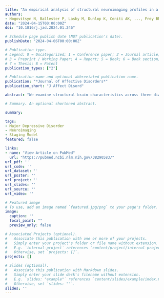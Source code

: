```yaml
---
title: "An empirical analysis of structural neuroimaging profiles in a staging model of depression"
authors:
- Nogovitsyn N, Ballester P, Lasby M, Dunlop K, Ceniti AK, ..., Frey BN
date: "2024-04-15T00:00:00Z"
doi: "10.1016/j.jad.2024.01.246"

# Schedule page publish date (NOT publication's date).
publishDate: "2024-04-06T00:00:00Z"

# Publication type.
# Legend: 0 = Uncategorized; 1 = Conference paper; 2 = Journal article;
# 3 = Preprint / Working Paper; 4 = Report; 5 = Book; 6 = Book section;
# 7 = Thesis; 8 = Patent
publication_types: ["2"]

# Publication name and optional abbreviated publication name.
publication: "*Journal of Affective Disorders*"
publication_short: "J Affect Disord"

abstract: "We examine structural brain characteristics across three diagnostic categories: at risk for serious mental illness; first-presenting episode and recurrent major depressive disorder (MDD). We investigate whether the three diagnostic groups display a stepwise pattern of brain changes in the cortico-limbic regions. Integrated clinical and neuroimaging data from three large Canadian studies were pooled (total n = 622 participants, aged 12-66 years). Four clinical profiles were used in the classification of a clinical staging model: healthy comparison individuals with no history of depression (HC, n = 240), individuals at high risk for serious mental illness due to the presence of subclinical symptoms (SC, n = 80), first-episode depression (FD, n = 82), and participants with recurrent MDD in a current major depressive episode (RD, n = 220). Whole-brain volumetric measurements were extracted with FreeSurfer 7.1 and examined using three different types of analyses. Hippocampal volume decrease and cortico-limbic thinning were the most informative features for the RD vs HC comparisons. FD vs HC revealed that FD participants were characterized by a focal decrease in cortical thickness and global enlargement in amygdala volumes. Greater total amygdala volumes were significantly associated with earlier onset of illness in the FD but not the RD group. We did not confirm the construct validity of a tested clinical staging model, as a differential pattern of brain alterations was identified across the three diagnostic groups that did not parallel a stepwise clinical staging approach. The pathological processes during early stages of the illness may fundamentally differ from those that occur at later stages with clinical progression."

# Summary. An optional shortened abstract.

summary: 

tags:
- Major Depressive Disorder
- Neuroimaging
- Staging Model
featured: false

links:
- name: "View Article on PubMed"
  url: "https://pubmed.ncbi.nlm.nih.gov/38290583/"
url_pdf: ''
url_code: ''
url_dataset: ''
url_poster: ''
url_project: ''
url_slides: ''
url_source: ''
url_video: ''

# Featured image
# To use, add an image named `featured.jpg/png` to your page's folder. 
image:
  caption: ''
  focal_point: ""
  preview_only: false

# Associated Projects (optional).
#   Associate this publication with one or more of your projects.
#   Simply enter your project's folder or file name without extension.
#   E.g. `internal-project` references `content/project/internal-project/index.md`.
#   Otherwise, set `projects: []`.
projects: []

# Slides (optional).
#   Associate this publication with Markdown slides.
#   Simply enter your slide deck's filename without extension.
#   E.g. `slides: "example"` references `content/slides/example/index.md`.
#   Otherwise, set `slides: ""`.
slides: ''
---
```

